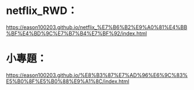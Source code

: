 # netflix_RWD：		 
https://eason100203.github.io/netflix_%E7%B6%B2%E9%A0%81%E4%BB%BF%E4%BD%9C%E7%B7%B4%E7%BF%92/index.html
# 小專題：
https://eason100203.github.io/%E8%B3%87%E7%AD%96%E6%9C%83%E5%B0%8F%E5%B0%88%E9%A1%8C/index.html
